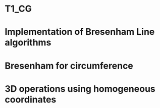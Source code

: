 # T1_CG
# Implementation of Bresenham Line algorithms
# Bresenham for circumference
# 3D operations using homogeneous coordinates


